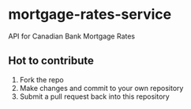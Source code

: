 # mortgage-rates-service
API for Canadian Bank Mortgage Rates

## Hot to contribute

1. Fork the repo
2. Make changes and commit to your own repository
3. Submit a pull request back into this repository

